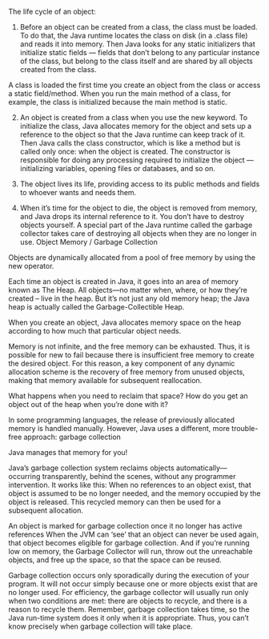 The life cycle of an object:
1. Before an object can be created from a class, the class must be loaded. To do that, the Java runtime locates the class on disk (in a .class file) and reads it into memory. Then Java looks for any static initializers that initialize static fields — fields that don’t belong to any particular instance of the class, but
belong to the class itself and are shared by all objects created from the class.

A class is loaded the first time you create an object from the class or access a static field/method. When you run the main method of a class, for example, the class is initialized because the main method is static.

2. An object is created from a class when you use the new keyword. To initialize the class, Java allocates memory for the object and sets up a reference to the object so that the Java runtime can keep track of it. Then Java calls the class constructor, which is like a method but is called only once: when the object is created. The constructor is responsible for doing any processing required to initialize the object — initializing variables, opening files or databases, and so on.

3. The object lives its life, providing access to its public methods and fields to whoever wants and needs them.

4. When it’s time for the object to die, the object is removed from memory, and Java drops its internal reference to it. You don’t have to destroy objects yourself. A special part of the Java runtime called the garbage collector takes care of destroying all objects when they are no longer in use.
Object Memory / Garbage Collection

Objects are dynamically allocated from a pool of free memory by using the new operator.

Each time an object is created in Java, it goes into an area of memory known as The Heap.
All objects—no matter when, where, or how they’re created – live in the heap.
But it’s not just any old memory heap; the Java heap is actually called the Garbage-Collectible Heap.

When you create an object, Java allocates memory space on the heap according to how much that particular object needs.

Memory is not infinite, and the free memory can be exhausted. Thus, it is possible for new to fail because there is insufficient free memory to create the desired object. For this reason, a key component of any dynamic allocation scheme is the recovery of free memory from unused objects, making that memory available for subsequent reallocation.

What happens when you need to reclaim that space? How do you get an object out of the heap when you’re done with it?

In some programming languages, the release of previously allocated memory is handled manually. However, Java uses a different, more trouble-free approach: garbage collection

Java manages that memory for you!

Java’s garbage collection system reclaims objects automatically— occurring transparently, behind the scenes, without any programmer intervention. It works like this: When no references to an object exist, that object is assumed to be no longer needed, and the memory occupied by the object is released. This recycled memory can then be used for a subsequent allocation.

An object is marked for garbage collection once it no longer has active references
When the JVM can ‘see’ that an object can never be used again, that object becomes eligible for garbage collection. And if you’re running low on memory, the Garbage Collector will run, throw out the unreachable objects, and free up the space, so that the space can be reused.

Garbage collection occurs only sporadically during the execution of your program. It will not occur simply because one or more objects exist that are no longer used. For efficiency, the garbage collector will usually run only when two conditions are met: there are objects to recycle, and there is a reason to recycle them. Remember, garbage collection takes time, so the Java run-time system does it only when it is appropriate. Thus, you can’t know precisely when garbage collection will take place.
